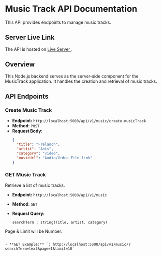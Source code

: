# Music Track API Documentation

This API provides endpoints to manage music tracks.

## Server Live Link

The API is hosted on [ Live Server ](https://playstation-server.onrender.com).

## Overview

This Node.js backend serves as the server-side component for the MusicTrack application. It handles the creation and retrieval of music tracks.

## API Endpoints

### Create Music Track

- **Endpoint:** `http://localhost:5000/api/v1/music/create-musicTrack`
- **Method:** `POST`
- **Request Body:**
  ```json
  {
  	"title": "Frelanch",
  	"artist": "Anis",
  	"category": "video",
  	"musicUrl": "Audio/Video File link"
  }
  ```

### GET Music Track

Retrieve a list of music tracks.

- **Endpoint:** `http://localhost:5000/api/v1/music`
- **Method:** `GET`
- **Request Query:**

  ```
  searchTerm : string(Title, artist, category)
  ```

Page & Limit will be Number.

```

- **GET Example:** `: http://localhost:5000/api/v1/music/?searchTerm=text&page=1&limit=10`
```
